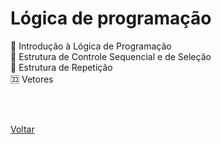 <h1>Lógica de programação</h1>

<a href="./topico1.md" style="text-decoration:none;">🧠 Introdução à Lógica de Programação</a><br>
<a href="./topico2.md" style="text-decoration:none;">🔄 Estrutura de Controle Sequencial e de Seleção</a><br>
<a href="./topico3.md" style="text-decoration:none;">🔁 Estrutura de Repetição </a><br>
<a href="./topico4.md" style="text-decoration:none;">🈁 Vetores</a><br>

<br><br>

<a href="../../README.md">Voltar</a>